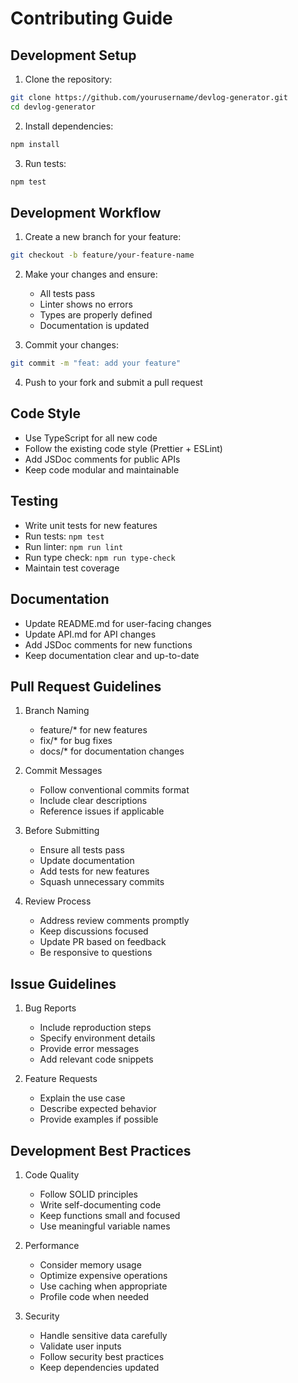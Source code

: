 # Contributing Guide

## Development Setup

1. Clone the repository:

```bash
git clone https://github.com/yourusername/devlog-generator.git
cd devlog-generator
```

2. Install dependencies:

```bash
npm install
```

3. Run tests:

```bash
npm test
```

## Development Workflow

1. Create a new branch for your feature:

```bash
git checkout -b feature/your-feature-name
```

2. Make your changes and ensure:

   - All tests pass
   - Linter shows no errors
   - Types are properly defined
   - Documentation is updated

3. Commit your changes:

```bash
git commit -m "feat: add your feature"
```

4. Push to your fork and submit a pull request

## Code Style

- Use TypeScript for all new code
- Follow the existing code style (Prettier + ESLint)
- Add JSDoc comments for public APIs
- Keep code modular and maintainable

## Testing

- Write unit tests for new features
- Run tests: `npm test`
- Run linter: `npm run lint`
- Run type check: `npm run type-check`
- Maintain test coverage

## Documentation

- Update README.md for user-facing changes
- Update API.md for API changes
- Add JSDoc comments for new functions
- Keep documentation clear and up-to-date

## Pull Request Guidelines

1. Branch Naming

   - feature/\* for new features
   - fix/\* for bug fixes
   - docs/\* for documentation changes

2. Commit Messages

   - Follow conventional commits format
   - Include clear descriptions
   - Reference issues if applicable

3. Before Submitting

   - Ensure all tests pass
   - Update documentation
   - Add tests for new features
   - Squash unnecessary commits

4. Review Process
   - Address review comments promptly
   - Keep discussions focused
   - Update PR based on feedback
   - Be responsive to questions

## Issue Guidelines

1. Bug Reports

   - Include reproduction steps
   - Specify environment details
   - Provide error messages
   - Add relevant code snippets

2. Feature Requests

   - Explain the use case
   - Describe expected behavior
   - Provide examples if possible

## Development Best Practices

1. Code Quality

   - Follow SOLID principles
   - Write self-documenting code
   - Keep functions small and focused
   - Use meaningful variable names

2. Performance

   - Consider memory usage
   - Optimize expensive operations
   - Use caching when appropriate
   - Profile code when needed

3. Security

   - Handle sensitive data carefully
   - Validate user inputs
   - Follow security best practices
   - Keep dependencies updated

